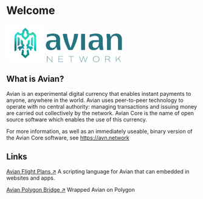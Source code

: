 # Welcome

<img src="/assets/img/image31.png" alt="logo" width="100"/>
<img src="/assets/img/image5.png" alt="text" width="200"/>

## What is Avian?

Avian is an experimental digital currency that enables instant payments to
anyone, anywhere in the world. Avian uses peer-to-peer technology to operate
with no central authority: managing transactions and issuing money are carried
out collectively by the network. Avian Core is the name of open source
software which enables the use of this currency.

For more information, as well as an immediately useable, binary version of
the Avian Core software, see https://avn.network

## Links

[Avian Flight Plans ↗](flightplans/a) 
A scripting language for Avian that can embedded in websites and apps.

[Avian Polygon Bridge ↗](wAVN/wavn) Wrapped Avian on Polygon
